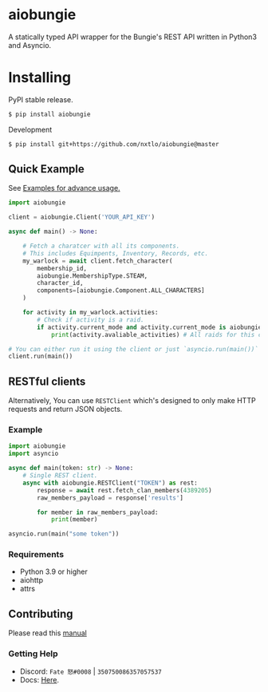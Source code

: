 # aiobungie
A statically typed API wrapper for the Bungie's REST API written in Python3 and Asyncio.

# Installing

PyPI stable release.

```sh
$ pip install aiobungie
```

Development
```sh
$ pip install git+https://github.com/nxtlo/aiobungie@master
```

## Quick Example

See [Examples for advance usage.](https://github.com/nxtlo/aiobungie/tree/master/examples)

```python
import aiobungie

client = aiobungie.Client('YOUR_API_KEY')

async def main() -> None:

    # Fetch a charatcer with all its components.
    # This includes Equimpents, Inventory, Records, etc.
    my_warlock = await client.fetch_character(
        membership_id,
        aiobungie.MembershipType.STEAM,
        character_id,
        components=[aiobungie.Component.ALL_CHARACTERS]
    )

    for activity in my_warlock.activities:
        # Check if activity is a raid.
        if activity.current_mode and activity.current_mode is aiobungie.GameMode.RAID:
            print(activity.avaliable_activities) # All raids for this character.

# You can either run it using the client or just `asyncio.run(main())`
client.run(main())
```

## RESTful clients
Alternatively, You can use `RESTClient` which's designed to only make HTTP requests and return JSON objects.

### Example
```py
import aiobungie
import asyncio

async def main(token: str) -> None:
    # Single REST client.
    async with aiobungie.RESTClient("TOKEN") as rest:
        response = await rest.fetch_clan_members(4389205)
        raw_members_payload = response['results']

        for member in raw_members_payload:
            print(member)

asyncio.run(main("some token"))
```

### Requirements
* Python 3.9 or higher
* aiohttp
* attrs

## Contributing
Please read this [manual](https://github.com/nxtlo/aiobungie/blob/master/CONTRIBUTING.md)

### Getting Help
* Discord: `Fate 怒#0008` | `350750086357057537`
* Docs: [Here](https://nxtlo.github.io/aiobungie/).
